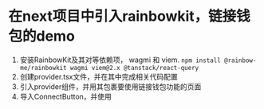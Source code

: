 # 在next项目中引入rainbowkit，链接钱包的demo
1. 安装RainbowKit及其对等依赖项， wagmi 和 viem.
   `npm install @rainbow-me/rainbowkit wagmi viem@2.x @tanstack/react-query`
2. 创建provider.tsx文件，并在其中完成相关代码配置
3. 引入provider组件，并用其包裹要使用链接钱包功能的页面
4. 导入ConnectButton，并使用
